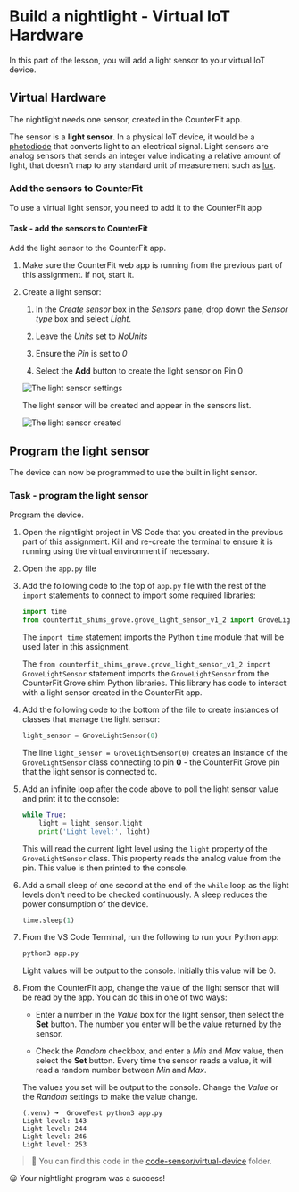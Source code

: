# Build a nightlight - Virtual IoT Hardware

In this part of the lesson, you will add a light sensor to your virtual IoT device.

## Virtual Hardware

The nightlight needs one sensor, created in the CounterFit app.

The sensor is a **light sensor**. In a physical IoT device, it would be a [photodiode](https://wikipedia.org/wiki/Photodiode) that converts light to an electrical signal. Light sensors are analog sensors that sends an integer value indicating a relative amount of light, that doesn't map to any standard unit of measurement such as [lux](https://wikipedia.org/wiki/Lux).

### Add the sensors to CounterFit

To use a virtual light sensor, you need to add it to the CounterFit app

#### Task - add the sensors to CounterFit

Add the light sensor to the CounterFit app.

1. Make sure the CounterFit web app is running from the previous part of this assignment. If not, start it.

1. Create a light sensor:

    1. In the *Create sensor* box in the *Sensors* pane, drop down the *Sensor type* box and select *Light*.

    1. Leave the *Units* set to *NoUnits*

    1. Ensure the *Pin* is set to *0*

    1. Select the **Add** button to create the light sensor on Pin 0

    ![The light sensor settings](../../../images/counterfit-create-light-sensor.png)

    The light sensor will be created and appear in the sensors list.

    ![The light sensor created](../../../images/counterfit-light-sensor.png)

## Program the light sensor

The device can now be programmed to use the built in light sensor.

### Task - program the light sensor

Program the device.

1. Open the nightlight project in VS Code that you created in the previous part of this assignment. Kill and re-create the terminal to ensure it is running using the virtual environment if necessary.

1. Open the `app.py` file

1. Add the following code to the top of `app.py` file with the rest of the `import` statements to connect to import some required libraries:

    ```python
    import time
    from counterfit_shims_grove.grove_light_sensor_v1_2 import GroveLightSensor
    ```

    The `import time` statement imports the Python `time` module that will be used later in this assignment.

    The `from counterfit_shims_grove.grove_light_sensor_v1_2 import GroveLightSensor` statement imports the `GroveLightSensor` from the CounterFit Grove shim Python libraries. This library has code to interact with a light sensor created in the CounterFit app.

1. Add the following code to the bottom of the file to create instances of classes that manage the light sensor:

    ```python
    light_sensor = GroveLightSensor(0)
    ```

    The line `light_sensor = GroveLightSensor(0)` creates an instance of the `GroveLightSensor` class connecting to pin **0** - the CounterFit Grove pin that the light sensor is connected to.

1. Add an infinite loop after the code above to poll the light sensor value and print it to the console:

    ```python
    while True:
        light = light_sensor.light
        print('Light level:', light)
    ```

    This will read the current light level using the `light` property of the `GroveLightSensor` class. This property reads the analog value from the pin. This value is then printed to the console.

1. Add a small sleep of one second at the end of the `while` loop as the light levels don't need to be checked continuously. A sleep reduces the power consumption of the device.

    ```python
    time.sleep(1)
    ```

1. From the VS Code Terminal, run the following to run your Python app:

    ```sh
    python3 app.py
    ```

    Light values will be output to the console. Initially this value will be 0.

1. From the CounterFit app, change the value of the light sensor that will be read by the app. You can do this in one of two ways:

    * Enter a number in the *Value* box for the light sensor, then select the **Set** button. The number you enter will be the value returned by the sensor.

    * Check the *Random* checkbox, and enter a *Min* and *Max* value, then select the **Set** button. Every time the sensor reads a value, it will read a random number between *Min* and *Max*.

    The values you set will be output to the console. Change the *Value* or the *Random* settings to make the value change.

    ```output
    (.venv) ➜  GroveTest python3 app.py 
    Light level: 143
    Light level: 244
    Light level: 246
    Light level: 253
    ```

> 💁 You can find this code in the [code-sensor/virtual-device](code-sensor/virtual-device) folder.

😀 Your nightlight program was a success!

